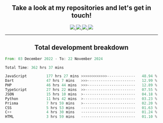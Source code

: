 <h2 align="center">
  Take a look at my repositories and let's get in touch!
</h2>
<p align="center">
  <a href="https://www.instagram.com/rayhanarkan?igsh=MXM3dHhmMTZ3ZWVsaA==">
    <img src="https://img.icons8.com/material-outlined/30/689d6a/instagram.png"/>
  </a>
  <a href="https://www.linkedin.com/in/rayhanarkan/">
    <img src="https://img.icons8.com/material-outlined/30/689d6a/linkedin.png"/>
  </a>
  <a href="">
    <img src="https://img.icons8.com/material-outlined/30/689d6a/geography.png"/>
  </a>
  <a href="mailto:rayhanarkan30@gmail.com">
    <img src="https://img.icons8.com/material-outlined/30/689d6a/email.png"/>
  </a>
</p>

---

<h2 align="center">Total development breakdown</h2>

<p align="center">
<!--START_SECTION:waka-->

```rust
From: 03 December 2022 - To: 22 November 2024

Total Time: 362 hrs 37 mins

JavaScript         177 hrs 27 mins >>>>>>>>>>>>-------------   48.94 %
Dart               47 hrs 7 mins   >>>----------------------   12.99 %
PHP                46 hrs 44 mins  >>>----------------------   12.89 %
TypeScript         27 hrs 22 mins  >>-----------------------   07.55 %
JSON               15 hrs 10 mins  >------------------------   04.18 %
Python             11 hrs 42 mins  >------------------------   03.23 %
Prisma             7 hrs 59 mins   >------------------------   02.20 %
CSS                5 hrs 53 mins   -------------------------   01.63 %
C++                4 hrs 30 mins   -------------------------   01.24 %
HTML               3 hrs 59 mins   -------------------------   01.10 %
```

<!--END_SECTION:waka-->
</p>
